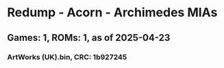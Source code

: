# Redump - Acorn - Archimedes MIAs
## Games: 1, ROMs: 1, as of 2025-04-23

### ArtWorks (UK).bin, CRC: 1b927245
